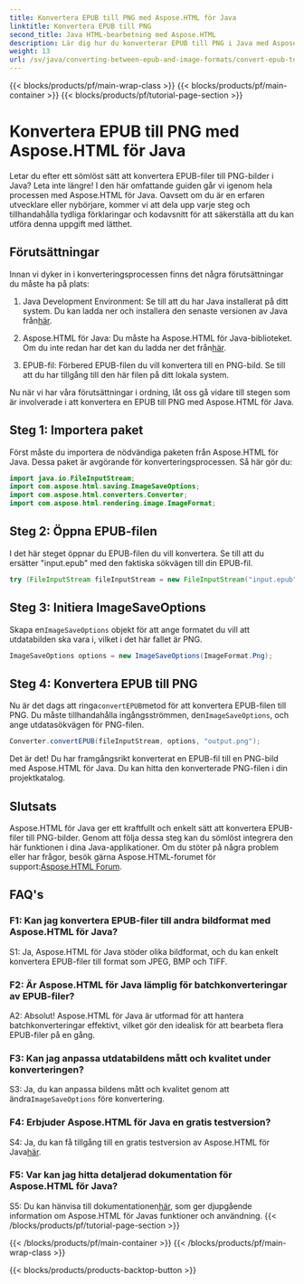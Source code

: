 ```yaml
---
title: Konvertera EPUB till PNG med Aspose.HTML för Java
linktitle: Konvertera EPUB till PNG
second_title: Java HTML-bearbetning med Aspose.HTML
description: Lär dig hur du konverterar EPUB till PNG i Java med Aspose.HTML för Java. Steg-för-steg-guide för sömlös konvertering.
weight: 13
url: /sv/java/converting-between-epub-and-image-formats/convert-epub-to-png/
---
```


{{< blocks/products/pf/main-wrap-class >}}
{{< blocks/products/pf/main-container >}}
{{< blocks/products/pf/tutorial-page-section >}}

# Konvertera EPUB till PNG med Aspose.HTML för Java

Letar du efter ett sömlöst sätt att konvertera EPUB-filer till PNG-bilder i Java? Leta inte längre! I den här omfattande guiden går vi igenom hela processen med Aspose.HTML för Java. Oavsett om du är en erfaren utvecklare eller nybörjare, kommer vi att dela upp varje steg och tillhandahålla tydliga förklaringar och kodavsnitt för att säkerställa att du kan utföra denna uppgift med lätthet.

## Förutsättningar

Innan vi dyker in i konverteringsprocessen finns det några förutsättningar du måste ha på plats:

1.  Java Development Environment: Se till att du har Java installerat på ditt system. Du kan ladda ner och installera den senaste versionen av Java från[här](https://www.oracle.com/java/technologies/javase-downloads.html).

2. Aspose.HTML för Java: Du måste ha Aspose.HTML för Java-biblioteket. Om du inte redan har det kan du ladda ner det från[här](https://releases.aspose.com/html/java/).

3. EPUB-fil: Förbered EPUB-filen du vill konvertera till en PNG-bild. Se till att du har tillgång till den här filen på ditt lokala system.

Nu när vi har våra förutsättningar i ordning, låt oss gå vidare till stegen som är involverade i att konvertera en EPUB till PNG med Aspose.HTML för Java.

## Steg 1: Importera paket

Först måste du importera de nödvändiga paketen från Aspose.HTML för Java. Dessa paket är avgörande för konverteringsprocessen. Så här gör du:

```java
import java.io.FileInputStream;
import com.aspose.html.saving.ImageSaveOptions;
import com.aspose.html.converters.Converter;
import com.aspose.html.rendering.image.ImageFormat;
```

## Steg 2: Öppna EPUB-filen

I det här steget öppnar du EPUB-filen du vill konvertera. Se till att du ersätter "input.epub" med den faktiska sökvägen till din EPUB-fil.

```java
try (FileInputStream fileInputStream = new FileInputStream("input.epub")) {
```

## Steg 3: Initiera ImageSaveOptions

 Skapa en`ImageSaveOptions` objekt för att ange formatet du vill att utdatabilden ska vara i, vilket i det här fallet är PNG.

```java
ImageSaveOptions options = new ImageSaveOptions(ImageFormat.Png);
```

## Steg 4: Konvertera EPUB till PNG

 Nu är det dags att ringa`convertEPUB`metod för att konvertera EPUB-filen till PNG. Du måste tillhandahålla ingångsströmmen, den`ImageSaveOptions`, och ange utdatasökvägen för PNG-filen.

```java
Converter.convertEPUB(fileInputStream, options, "output.png");
```

Det är det! Du har framgångsrikt konverterat en EPUB-fil till en PNG-bild med Aspose.HTML för Java. Du kan hitta den konverterade PNG-filen i din projektkatalog.

## Slutsats
 Aspose.HTML för Java ger ett kraftfullt och enkelt sätt att konvertera EPUB-filer till PNG-bilder. Genom att följa dessa steg kan du sömlöst integrera den här funktionen i dina Java-applikationer. Om du stöter på några problem eller har frågor, besök gärna Aspose.HTML-forumet för support:[Aspose.HTML Forum](https://forum.aspose.com/).

## FAQ's

### F1: Kan jag konvertera EPUB-filer till andra bildformat med Aspose.HTML för Java?

S1: Ja, Aspose.HTML för Java stöder olika bildformat, och du kan enkelt konvertera EPUB-filer till format som JPEG, BMP och TIFF.

### F2: Är Aspose.HTML för Java lämplig för batchkonverteringar av EPUB-filer?
   
A2: Absolut! Aspose.HTML för Java är utformad för att hantera batchkonverteringar effektivt, vilket gör den idealisk för att bearbeta flera EPUB-filer på en gång.

### F3: Kan jag anpassa utdatabildens mått och kvalitet under konverteringen?

 S3: Ja, du kan anpassa bildens mått och kvalitet genom att ändra`ImageSaveOptions` före konvertering. 

### F4: Erbjuder Aspose.HTML för Java en gratis testversion?

 S4: Ja, du kan få tillgång till en gratis testversion av Aspose.HTML för Java[här](https://releases.aspose.com/).

### F5: Var kan jag hitta detaljerad dokumentation för Aspose.HTML för Java?

 S5: Du kan hänvisa till dokumentationen[här](https://reference.aspose.com/html/java/), som ger djupgående information om Aspose.HTML för Javas funktioner och användning.
{{< /blocks/products/pf/tutorial-page-section >}}

{{< /blocks/products/pf/main-container >}}
{{< /blocks/products/pf/main-wrap-class >}}

{{< blocks/products/products-backtop-button >}}
